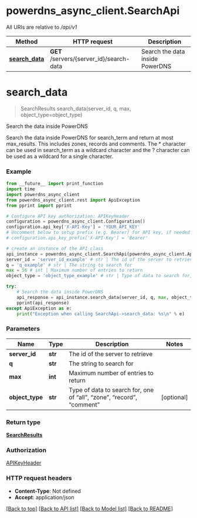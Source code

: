 # powerdns_async_client.SearchApi

All URIs are relative to */api/v1*

Method | HTTP request | Description
------------- | ------------- | -------------
[**search_data**](SearchApi.md#search_data) | **GET** /servers/{server_id}/search-data | Search the data inside PowerDNS

# **search_data**
> SearchResults search_data(server_id, q, max, object_type=object_type)

Search the data inside PowerDNS

Search the data inside PowerDNS for search_term and return at most max_results. This includes zones, records and comments. The * character can be used in search_term as a wildcard character and the ? character can be used as a wildcard for a single character.

### Example
```python
from __future__ import print_function
import time
import powerdns_async_client
from powerdns_async_client.rest import ApiException
from pprint import pprint

# Configure API key authorization: APIKeyHeader
configuration = powerdns_async_client.Configuration()
configuration.api_key['X-API-Key'] = 'YOUR_API_KEY'
# Uncomment below to setup prefix (e.g. Bearer) for API key, if needed
# configuration.api_key_prefix['X-API-Key'] = 'Bearer'

# create an instance of the API class
api_instance = powerdns_async_client.SearchApi(powerdns_async_client.ApiClient(configuration))
server_id = 'server_id_example' # str | The id of the server to retrieve
q = 'q_example' # str | The string to search for
max = 56 # int | Maximum number of entries to return
object_type = 'object_type_example' # str | Type of data to search for, one of “all”, “zone”, “record”, “comment” (optional)

try:
    # Search the data inside PowerDNS
    api_response = api_instance.search_data(server_id, q, max, object_type=object_type)
    pprint(api_response)
except ApiException as e:
    print("Exception when calling SearchApi->search_data: %s\n" % e)
```

### Parameters

Name | Type | Description  | Notes
------------- | ------------- | ------------- | -------------
 **server_id** | **str**| The id of the server to retrieve | 
 **q** | **str**| The string to search for | 
 **max** | **int**| Maximum number of entries to return | 
 **object_type** | **str**| Type of data to search for, one of “all”, “zone”, “record”, “comment” | [optional] 

### Return type

[**SearchResults**](SearchResults.md)

### Authorization

[APIKeyHeader](../README.md#APIKeyHeader)

### HTTP request headers

 - **Content-Type**: Not defined
 - **Accept**: application/json

[[Back to top]](#) [[Back to API list]](../README.md#documentation-for-api-endpoints) [[Back to Model list]](../README.md#documentation-for-models) [[Back to README]](../README.md)

